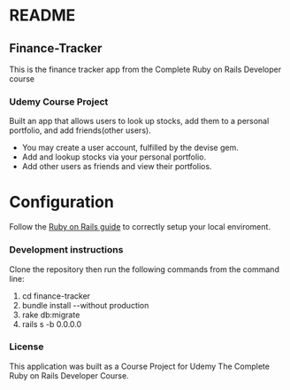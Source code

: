 # README
<h2>Finance-Tracker</h2>
This is the finance tracker app from the Complete Ruby on Rails Developer course
<h3>Udemy Course Project</h3>

Built an app that allows users to look up stocks, add them to a personal portfolio, and add friends(other users).

* You may create a user account, fulfilled by the devise gem.
* Add and lookup stocks via your personal portfolio.
* Add other users as friends and view their portfolios.
# Configuration
Follow the [Ruby on Rails guide](http://guides.rubyonrails.org/getting_started.html) to correctly setup your local enviroment.
<h3>Development instructions</h3>
Clone the repository then run the following commands from the command line:
<ol>
  <li>cd finance-tracker</li>
  <li>bundle install --without production</li>
  <li>rake db:migrate</li>
  <li>rails s -b 0.0.0.0</li>
</ol>
<h3>License</h3>

This application was built as a Course Project for Udemy The Complete Ruby on Rails Developer Course.
